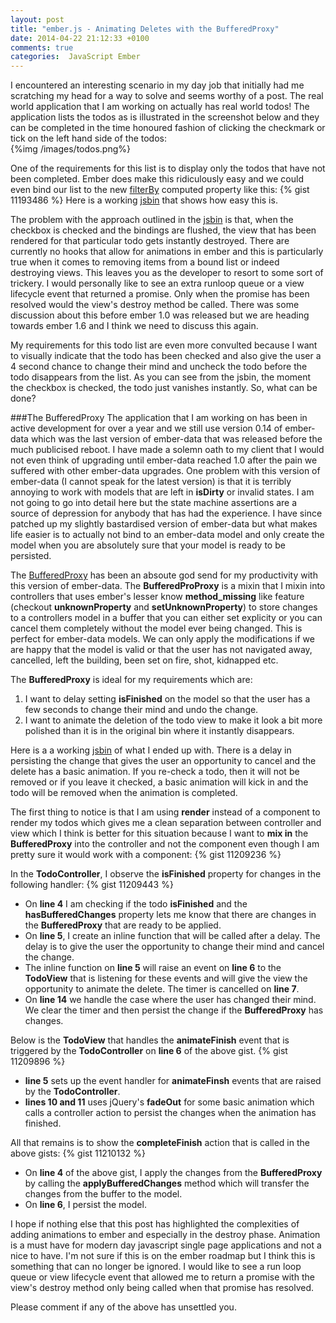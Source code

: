 ```yaml
---
layout: post
title: "ember.js - Animating Deletes with the BufferedProxy"
date: 2014-04-22 21:12:33 +0100
comments: true
categories:  JavaScript Ember
---
```

I encountered an interesting scenario in my day job that initially had me scratching my head for a way to solve and seems worthy of a post.  The real world application that I am working on actually has real world todos!  The application lists the todos as is illustrated in the screenshot below and they can be completed in the time honoured fashion of clicking the checkmark or tick on the left hand side of the todos:
<br/>{%img /images/todos.png%}

One of the requirements for this list is to display only the todos that have not been completed.  Ember does make this ridiculously easy and we could even bind our list to the new <a href="https://github.com/emberjs/ember.js/blob/v1.5.0/packages/ember-runtime/lib/mixins/enumerable.js#L384" target="_blank">filterBy</a> computed property like this:
{% gist 11193486 %} Here is a working <a href="http://jsbin.com/lomix/2/edit" target="_blank">jsbin</a> that shows how easy this is.

The problem with the approach outlined in the <a href="http://jsbin.com/lomix/2/edit" target="_blank">jsbin</a> is that, when the checkbox is checked and the bindings are flushed, the view that has been rendered for that particular todo gets instantly destroyed.  There are currently no hooks that allow for animations in ember and this is particularly true when it comes to removing items from a bound list or indeed destroying views.  This leaves you as the developer to resort to some sort of trickery.  I would personally like to see an extra runloop queue or a view lifecycle event that returned a promise.  Only when the promise has been resolved would the view's destroy method be called.  There was some discussion about this before ember 1.0 was released but we are heading towards ember 1.6 and I think we need to discuss this again.

My requirements for this todo list are even more convulted because I want to visually indicate that the todo has been checked and also give the user a 4 second chance to change their mind and uncheck the todo before the todo disappears from the list.  As you can see from the jsbin, the moment the checkbox is checked, the todo just vanishes instantly.  So, what can be done?

###The BufferedProxy
The application that I am working on has been in active development for over a year and we still use version 0.14 of ember-data which was the last version of ember-data that was released before the much publicised reboot.  I have made a solemn oath to my client that I would not even think of upgrading until ember-data reached 1.0 after the pain we suffered with other ember-data upgrades. One problem with this version of ember-data (I cannot speak for the latest version) is that it is terribly annoying to work with models that are left in **isDirty** or invalid states. I am not going to go into detail here but the state machine assertions are a source of depression for anybody that has had the experience.  I have since patched up my slightly bastardised version of ember-data but what makes life easier is to actually not bind to an ember-data model and only create the model when you are absolutely sure that your model is ready to be persisted.

The <a href="http://coryforsyth.com/2013/06/27/ember-buffered-proxy-and-method-missing/">BufferedProxy</a> has been an absoute god send for my productivity with this version of ember-data.  The **BufferedProProxy** is a mixin that I mixin into controllers that uses ember's lesser know **method_missing** like feature (checkout **unknownProperty** and **setUnknownProperty**) to store changes to a controllers model in a buffer that you can either set explicity or you can cancel them completely without the model ever being changed.  This is perfect for ember-data models.  We can only apply the modifications if we are happy that the model is valid or that the user has not navigated away, cancelled, left the building, been set on fire, shot, kidnapped etc.

The **BufferedProxy** is ideal for my requirements which are:

1. I want to delay setting **isFinished** on the model so that the user has a few seconds to change their mind and undo the change.
2. I want to animate the deletion of the todo view to make it look a bit more polished than it is in the original bin where it instantly disappears.

Here is a a working <a href="http://jsbin.com/gufil/9/edit" target="_blank">jsbin</a> of what I ended up with.  There is a delay in persisting the change that gives the user an opportunity to cancel and the delete has a basic animation.  If you re-check a todo, then it will not be removed or if you leave it checked, a basic animation will kick in and the todo will be removed when the animation is completed.

The first thing to notice is that I am using **render** instead of a component to render my todos which gives me a clean separation between controller and view which I think is better for this situation because I want to **mix in** the **BufferedProxy** into the controller and not the component even though I am pretty sure it would work with a component:
{% gist 11209236 %}

In the **TodoController**, I observe the **isFinished** property for changes in the following handler:
{% gist 11209443 %}

- On **line 4** I am checking if the todo **isFinished** and the **hasBufferedChanges** property lets me know that there are changes in the **BufferedProxy** that are ready to be applied.
- On **line 5**, I create an inline function that will be called after a delay.  The delay is to give the user the opportunity to change their mind and cancel the change.
- The inline function on **line 5** will raise an event on **line 6** to the **TodoView** that is listening for these events and will give the view the opportunity to animate the delete.  The timer is cancelled on **line 7**.
- On **line 14** we handle the case where the user has changed their mind.  We clear the timer and then persist the change if the **BufferedProxy** has changes.

Below is the **TodoView** that handles the **animateFinish** event that is triggered by the **TodoController** on **line 6** of the above gist.
{% gist 11209896 %}

- **line 5** sets up the event handler for **animateFinsh** events that are raised by the **TodoController**.
- **lines 10 and 11** uses jQuery's **fadeOut** for some basic animation which calls a controller action to persist the changes when the animation has finished.

All that remains is to show the **completeFinish** action that is called in the above gists:
{% gist 11210132 %}

- On **line 4** of the above gist, I apply the changes from the **BufferedProxy** by calling the **applyBufferedChanges** method which will transfer the changes from the buffer to the model.
- On **line 6**, I persist the model.

I hope if nothing else that this post has highlighted the complexities of adding animations to ember and especially in the destroy phase.  Animation is a must have for modern day javascript single page applications and not a nice to have.  I'm not sure if this is on the ember roadmap but I think this is something that can no longer be ignored.  I would like to see a run loop queue or view lifecycle event that allowed me to return a promise with the view's destroy method only being called when that promise has resolved.

Please comment if any of the above has unsettled you.
